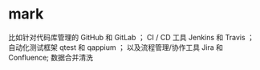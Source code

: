# mark
比如针对代码库管理的 GitHub 和 GitLab ；
CI / CD 工具 Jenkins 和 Travis ；
自动化测试框架 qtest 和 qappium ；
以及流程管理/协作工具 Jira 和 Confluence;
数据合并清洗
